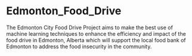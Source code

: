 # Edmonton_Food_Drive
The Edmonton City Food Drive Project aims to make the best use of machine learning techniques to enhance the efficiency and impact of the food drive in Edmonton, Alberta which will support the local food bank of Edmonton to address the food insecurity in the community. 
